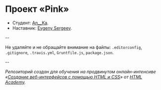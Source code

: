 # Проект «Pink»

* Студент: [An__Ka](https://htmlacademy.ru/profile/id25969).
* Наставник: [Evgeny Sergeev](https://htmlacademy.ru/profile/id18983).

--

Не удаляйте и не обращайте внимание на файлы: `.editorconfig`, `.gitignore`, `.travis.yml`, `Gruntfile.js`, `package.json`.

--

_Репозиторий создан для обучения на продвинутом онлайн-интенсиве «[Создание веб-интерфейсов с помощью HTML и CSS](https://htmlacademy.ru/advanced_intensive)» от [HTML Academy](https://htmlacademy.ru)._

